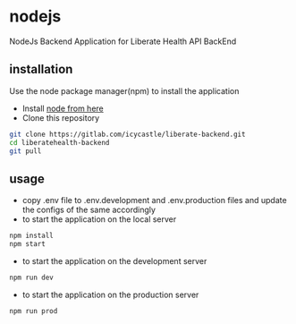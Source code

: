 # nodejs
NodeJs Backend Application for Liberate Health API BackEnd
## installation
Use the node package manager(npm) to install the application
- Install [node from here](https://nodejs.org/en/)
- Clone this repository
```bash
git clone https://gitlab.com/icycastle/liberate-backend.git
cd liberatehealth-backend
git pull
```

## usage
- copy .env file to .env.development and .env.production files and update the configs of the same accordingly
- to start the application on the local server
```bash
npm install
npm start
```
- to start the application on the development server
```bash
npm run dev
```
- to start the application on the production server
```bash
npm run prod
```